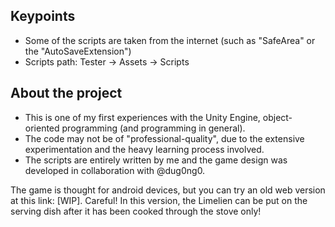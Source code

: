 ## Keypoints
+ Some of the scripts are taken from the internet (such as "SafeArea" or the "AutoSaveExtension")
+ Scripts path: Tester -> Assets -> Scripts

## About the project
- This is one of my first experiences with the Unity Engine, object-oriented programming (and programming in general).
- The code may not be of "professional-quality", due to the extensive experimentation and the heavy learning process involved.
- The scripts are entirely written by me and the game design was developed in collaboration with @dug0ng0.

The game is thought for android devices, but you can try an old web version at this link: [WIP]. 
Careful! In this version, the Limelien can be put on the serving dish after it has been cooked through the stove only!
